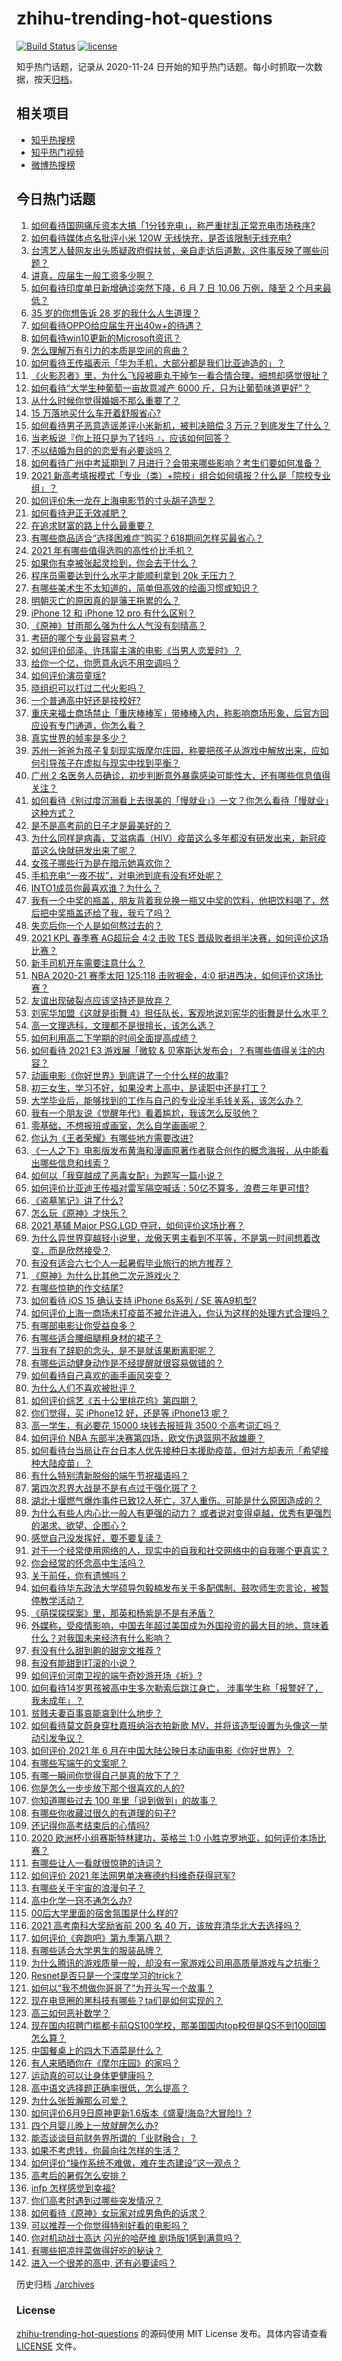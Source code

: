 # zhihu-trending-hot-questions

[![Build Status](https://github.com/justjavac/zhihu-trending-hot-questions/workflows/ci/badge.svg?branch=master)](https://github.com/justjavac/zhihu-trending-hot-questions/actions)
[![license](https://img.shields.io/github/license/justjavac/zhihu-trending-hot-questions)](https://github.com/justjavac/zhihu-trending-hot-questions/blob/master/LICENSE)

知乎热门话题，记录从 2020-11-24 日开始的知乎热门话题。每小时抓取一次数据，按天[归档](./archives)。

## 相关项目

- [知乎热搜榜](https://github.com/justjavac/zhihu-trending-top-search)
- [知乎热门视频](https://github.com/justjavac/zhihu-trending-hot-video)
- [微博热搜榜](https://github.com/justjavac/weibo-trending-hot-search)

## 今日热门话题

<!-- BEGIN -->
<!-- 最后更新时间 Mon Jun 14 2021 21:17:12 GMT+0800 (China Standard Time) -->

1. [如何看待国网痛斥资本大搞「1分钱充电」，称严重扰乱正常充电市场秩序?](https://www.zhihu.com/question/464766118)
2. [如何看待媒体点名批评小米 120W 无线快充，是否该限制无线充电?](https://www.zhihu.com/question/464750035)
3. [台湾艺人替网友出头质疑政府假扶贫，亲自走访后道歉，这件事反映了哪些问题？](https://www.zhihu.com/question/464604915)
4. [讲真，应届生一般工资多少啊？](https://www.zhihu.com/question/58570383)
5. [如何看待印度单日新增确诊突然下降，6 月 7 日 10.06 万例，降至 2
   个月来最低？](https://www.zhihu.com/question/464053148)
6. [35 岁的你想告诉 28 岁的我什么人生道理？](https://www.zhihu.com/question/345832687)
7. [如何看待OPPO给应届生开出40w+的待遇？](https://www.zhihu.com/question/420016446)
8. [如何看待win10更新的Microsoft资讯？](https://www.zhihu.com/question/464120290)
9. [怎么理解万有引力的本质是空间的弯曲？](https://www.zhihu.com/question/330796123)
10. [如何看待王传福表示「华为手机，大部分都是我们比亚迪造的」？](https://www.zhihu.com/question/464283085)
11. [《火影忍者》里，为什么飞段被鹿丸干掉乍一看合情合理，细想却感觉很扯？](https://www.zhihu.com/question/459621987)
12. [如何看待“大学生种葡萄一亩故意减产 6000
    斤，只为让葡萄味道更好”？](https://www.zhihu.com/question/464455061)
13. [从什么时候你觉得婚姻不那么重要了？](https://www.zhihu.com/question/454383382)
14. [15 万落地买什么车开着舒服省心?](https://www.zhihu.com/question/441839447)
15. [如何看待男子恶意造谣差评小米新机，被判决赔偿 3
    万元？到底发生了什么？](https://www.zhihu.com/question/464106592)
16. [当老板说『你上班只是为了钱吗 』，应该如何回答？](https://www.zhihu.com/question/459271480)
17. [不以结婚为目的的恋爱有必要谈吗？](https://www.zhihu.com/question/349668499)
18. [如何看待广州中考延期到 7
    月进行？会带来哪些影响？考生们要如何准备？](https://www.zhihu.com/question/464957932)
19. [2021
    新高考填报模式「专业（类）+院校」组合如何填报？什么是「院校专业组」？](https://www.zhihu.com/question/445687781)
20. [如何评价朱一龙在上海电影节的寸头胡子造型？](https://www.zhihu.com/question/464613394)
21. [如何看待尹正无效减肥？](https://www.zhihu.com/question/464743137)
22. [在追求财富的路上什么最重要？](https://www.zhihu.com/question/458500163)
23. [有哪些商品适合“选择困难症”购买？618期间怎样买最省心？](https://www.zhihu.com/question/464799772)
24. [2021 年有哪些值得选购的高性价比手机？](https://www.zhihu.com/question/445602881)
25. [如果你有幸被张起灵捡到，你会去干什么？](https://www.zhihu.com/question/451135363)
26. [程序员需要达到什么水平才能顺利拿到 20k 无压力？](https://www.zhihu.com/question/47597895)
27. [有哪些美术生不太知道的，简单但高效的绘画习惯或知识？](https://www.zhihu.com/question/291527457)
28. [明朝灭亡的原因真的是藩王拖累的么？](https://www.zhihu.com/question/458323327)
29. [iPhone 12 和 iPhone 12 pro 有什么区别？](https://www.zhihu.com/question/425539076)
30. [《原神》甘雨那么强为什么人气没有刻晴高？](https://www.zhihu.com/question/464391717)
31. [考研的哪个专业最容易考？](https://www.zhihu.com/question/322507815)
32. [如何评价邱泽、许玮甯主演的电影《当男人恋爱时》？](https://www.zhihu.com/question/461879258)
33. [给你一个亿，你愿意永远不用空调吗？](https://www.zhihu.com/question/461752259)
34. [如何评价演员童瑶?](https://www.zhihu.com/question/374564039)
35. [晓组织可以打过二代火影吗？](https://www.zhihu.com/question/462986796)
36. [一个普通高中好还是技校好?](https://www.zhihu.com/question/463491459)
37. [重庆来福士商场禁止「重庆棒棒军」带棒棒入内，称影响商场形象，后官方回应设有专门通道，你怎么看？](https://www.zhihu.com/question/464277644)
38. [真实世界的帧率是多少？](https://www.zhihu.com/question/463432278)
39. [苏州一爸爸为孩子复刻现实版摩尔庄园，称要把孩子从游戏中解放出来，应如何引导孩子在虚拟与现实中找到平衡？](https://www.zhihu.com/question/464491170)
40. [广州 2
    名医务人员确诊，初步判断意外暴露感染可能性大，还有哪些信息值得关注？](https://www.zhihu.com/question/464902327)
41. [如何看待《别过度沉溺看上去很美的「慢就业」》一文？你怎么看待「慢就业」这种方式？](https://www.zhihu.com/question/464448399)
42. [是不是高考前的日子才是最美好的？](https://www.zhihu.com/question/463570391)
43. [为什么同样是病毒，艾滋病毒（HIV）疫苗这么多年都没有研发出来，新冠疫苗这么快就研发出来了呢？](https://www.zhihu.com/question/464293186)
44. [女孩子哪些行为是在暗示她喜欢你？](https://www.zhihu.com/question/457449556)
45. [手机充电“一夜不拔”，对电池到底有没有坏处呢？](https://www.zhihu.com/question/351666337)
46. [INTO1成员你最喜欢谁？为什么？](https://www.zhihu.com/question/459155590)
47. [我有一个中奖的瓶盖，朋友背着我兑换一瓶又中奖的饮料，他把饮料喝了，然后把中奖瓶盖还给了我，我亏了吗？](https://www.zhihu.com/question/459981000)
48. [失恋后你一个人是如何熬过去的？](https://www.zhihu.com/question/337271526)
49. [2021 KPL 春季赛 AG超玩会 4:2 击败 TES
    晋级败者组半决赛，如何评价这场比赛？](https://www.zhihu.com/question/464861706)
50. [新手司机开车需要注意什么？](https://www.zhihu.com/question/418373990)
51. [NBA 2020-21 赛季太阳 125:118 击败掘金，4:0
    挺进西决，如何评价这场比赛？](https://www.zhihu.com/question/464894466)
52. [友谊出现破裂点应该坚持还是放弃？](https://www.zhihu.com/question/462488888)
53. [刘宪华加盟《这就是街舞
    4》担任队长，客观地说刘宪华的街舞是什么水平？](https://www.zhihu.com/question/464486529)
54. [高一文理选科，文理都不是很擅长，该怎么选？](https://www.zhihu.com/question/463506260)
55. [如何利用高二下学期的时间全面提高成绩？](https://www.zhihu.com/question/313416625)
56. [如何看待 2021 E3 游戏展「微软 &
    贝塞斯达发布会」？有哪些值得关注的内容？](https://www.zhihu.com/question/464870968)
57. [动画电影《你好世界》到底讲了一个什么样的故事?](https://www.zhihu.com/question/464262833)
58. [初三女生，学习不好，如果没考上高中，是读职中还是打工？](https://www.zhihu.com/question/458989163)
59. [大学毕业后，能够找到的工作与自己的专业没半毛钱关系，该怎么办？](https://www.zhihu.com/question/453483009)
60. [我有一个朋友说《觉醒年代》看着尴尬，我该怎么反驳他？](https://www.zhihu.com/question/451585351)
61. [零基础，不想报班或画室，怎么自学画画呢？](https://www.zhihu.com/question/22053236)
62. [你认为《王者荣耀》有哪些地方需要改进?](https://www.zhihu.com/question/458625117)
63. [《一人之下》电影版发布黄海和漫画原著作者联合创作的概念海报，从中能看出哪些信息和线索？](https://www.zhihu.com/question/464799145)
64. [如何以「我穿越成了恶毒女配」为题写一篇小说？](https://www.zhihu.com/question/434090318)
65. [如何评价比亚迪王传福对雷军隔空喊话：50亿不算多，浪费三年更可惜?](https://www.zhihu.com/question/464298292)
66. [《盗墓笔记》讲了什么?](https://www.zhihu.com/question/32090742)
67. [怎么玩《原神》才快乐？](https://www.zhihu.com/question/458800508)
68. [2021 基辅 Major PSG.LGD
    夺冠，如何评价这场比赛？](https://www.zhihu.com/question/464892135)
69. [为什么异世界穿越轻小说里，龙傲天男主看到不平等，不是第一时间想着改变，而是欣然接受？](https://www.zhihu.com/question/464353705)
70. [有没有适合六七个人一起暑假毕业旅行的地方推荐？](https://www.zhihu.com/question/460217937)
71. [《原神》为什么比其他二次元游戏火？](https://www.zhihu.com/question/463779591)
72. [有哪些惊艳的作文结尾?](https://www.zhihu.com/question/369181074)
73. [如何看待 iOS 15 确认支持 iPhone 6s系列 / SE
    等A9机型?](https://www.zhihu.com/question/463795738)
74. [如何评价上海一商场未打疫苗不被允许进入，你认为这样的处理方式合理吗？](https://www.zhihu.com/question/463818396)
75. [有哪部电影让你受益良多？](https://www.zhihu.com/question/303835412)
76. [有哪些适合腰细腿粗身材的裙子？](https://www.zhihu.com/question/451854465)
77. [当我有了辞职的念头，是不是就该果断离职呢？](https://www.zhihu.com/question/399873490)
78. [有哪些运动健身动作是不经提醒就很容易做错的？](https://www.zhihu.com/question/270921440)
79. [如何看待自己喜欢的画手画风突变？](https://www.zhihu.com/question/307511431)
80. [为什么人们不喜欢被批评？](https://www.zhihu.com/question/22987136)
81. [如何评价综艺《五十公里桃花坞》第四期？](https://www.zhihu.com/question/464676192)
82. [你们觉得，买 iPhone12 好，还是等 iPhone13
    呢？](https://www.zhihu.com/question/426253380)
83. [高一学生，有必要花 15000 块钱去报班背 3500
    个高考词汇吗？](https://www.zhihu.com/question/460422473)
84. [如何评价 NBA 东部半决赛第四场，欧文伤退篮网不敌雄鹿？](https://www.zhihu.com/question/464891369)
85. [如何看待台当局让在台日本人优先接种日本援助疫苗，但对方却表示「希望接种大陆疫苗」？](https://www.zhihu.com/question/464492676)
86. [有什么特别清新脱俗的端午节祝福语吗？](https://www.zhihu.com/question/281359595)
87. [第四次忍界大战是不是有点过于强化斑了？](https://www.zhihu.com/question/463167494)
88. [湖北十堰燃气爆炸事件已致12人死亡，37人重伤。可能是什么原因造成的？](https://www.zhihu.com/question/464751425)
89. [为什么有些人内心比一般人有更强的动力？
    或者说对变得卓越，优秀有更强烈的渴求、欲望、企图心？](https://www.zhihu.com/question/19670723)
90. [感觉自己没发挥好，要不要复读？](https://www.zhihu.com/question/464121867)
91. [对于一个经常使用网络的人，现实中的自我和社交网络中的自我哪个更真实？](https://www.zhihu.com/question/22669483)
92. [你会经常的怀念高中生活吗？](https://www.zhihu.com/question/430748904)
93. [关于前任，你有遗憾吗？](https://www.zhihu.com/question/458229866)
94. [如何看待华东政法大学硕导包毅楠发布关于多配偶制、鼓吹师生恋言论，被暂停教学活动？](https://www.zhihu.com/question/463918672)
95. [《萌探探探案》里，那英和杨紫是不是有矛盾？](https://www.zhihu.com/question/464554526)
96. [外媒称，受疫情影响，中国去年超过美国成为外国投资的最大目的地，意味着什么？对我国未来经济有什么影响？](https://www.zhihu.com/question/457880259)
97. [有没有什么甜到齁的甜宠文推荐 ?](https://www.zhihu.com/question/362988648)
98. [有没有能甜到打滚的小说？](https://www.zhihu.com/question/440275476)
99. [如何评价河南卫视的端午奇妙游开场《祈》?](https://www.zhihu.com/question/464708590)
100. [如何看待14岁男孩被高中生多次勒索后跳江身亡，
     涉事学生称「报警好了，我未成年」？](https://www.zhihu.com/question/464277122)
101. [贫贱夫妻百事哀能哀到什么地步？](https://www.zhihu.com/question/363473759)
102. [如何看待莫文蔚身穿杜嘉班纳浴衣拍新歌
     MV，并将该造型设置为头像这一举动引发争议？](https://www.zhihu.com/question/464608586)
103. [如何评价 2021 年 6
     月在中国大陆公映日本动画电影《你好世界》？](https://www.zhihu.com/question/462217412)
104. [有哪些写端午的文案呢？](https://www.zhihu.com/question/464227774)
105. [有哪一瞬间你觉得自己是真的放下了？](https://www.zhihu.com/question/462689698)
106. [你是怎么一步步放下那个很喜欢的人的?](https://www.zhihu.com/question/462214825)
107. [你知道哪些过去 100 年里「说到做到」的故事？](https://www.zhihu.com/question/464242642)
108. [有哪些你收藏过很久的有道理的句子?](https://www.zhihu.com/question/458504321)
109. [还记得你高考结束后的心情吗?](https://www.zhihu.com/question/464556915)
110. [2020 欧洲杯小组赛斯特林建功，英格兰 1:0
     小胜克罗地亚，如何评价本场比赛？](https://www.zhihu.com/question/464785707)
111. [有哪些让人一看就很惊艳的诗词？](https://www.zhihu.com/question/458249179)
112. [如何评价 2021 年法网男单决赛德约科维奇获得冠军?](https://www.zhihu.com/question/464882084)
113. [有哪些关于宇宙的浪漫句子？](https://www.zhihu.com/question/441262929)
114. [高中化学一窍不通怎么办?](https://www.zhihu.com/question/352785195)
115. [00后大学里面的宿舍氛围是什么样的?](https://www.zhihu.com/question/464374285)
116. [2021 高考南科大奖励省前 200 名 40
     万，该放弃清华北大去选择吗？](https://www.zhihu.com/question/464200988)
117. [如何评价《奔跑吧》第九季第八期？](https://www.zhihu.com/question/464526784)
118. [有哪些适合大学男生的服装品牌？](https://www.zhihu.com/question/282681681)
119. [为什么腾讯的游戏质量一般，却没有一家游戏公司用高质量游戏与之抗衡？](https://www.zhihu.com/question/437231835)
120. [Resnet是否只是一个深度学习的trick？](https://www.zhihu.com/question/459892388)
121. [如何以“我不想做你哥哥了”为开头写一个故事？](https://www.zhihu.com/question/450075897)
122. [现在电竞圈的黑科技有哪些？ta们是如何实现的？](https://www.zhihu.com/question/464083941)
123. [高三如何恶补数学？](https://www.zhihu.com/question/27285776)
124. [现在国内招聘门槛都卡前QS100学校，那美国国内top校但是QS不到100回国怎么算？](https://www.zhihu.com/question/463057342)
125. [中国餐桌上的四大下酒菜是什么？](https://www.zhihu.com/question/462205949)
126. [有人来晒晒你在《摩尔庄园》的家吗？](https://www.zhihu.com/question/463512086)
127. [运动真的可以让身体更健康吗？](https://www.zhihu.com/question/453841541)
128. [高中语文选择题正确率很低，怎么提高？](https://www.zhihu.com/question/268757871)
129. [为什么张哲瀚那么可爱？](https://www.zhihu.com/question/457147181)
130. [如何评价6月9日原神更新1.6版本《盛夏!海岛?大冒险!》?](https://www.zhihu.com/question/464000878)
131. [四个月婴儿晚上一放就醒怎么办?](https://www.zhihu.com/question/434473712)
132. [能否谈谈目前财务界所谓的「业财融合」？](https://www.zhihu.com/question/276174221)
133. [如果不考虑钱，你最向往怎样的生活？](https://www.zhihu.com/question/463878603)
134. [如何评价“操作系统不难做，难在生态建设”这一观点？](https://www.zhihu.com/question/464418369)
135. [高考后的暑假怎么安排？](https://www.zhihu.com/question/398637488)
136. [infp 怎样感觉到幸福?](https://www.zhihu.com/question/462853839)
137. [你们高考时遇到过哪些突发情况？](https://www.zhihu.com/question/284637836)
138. [如何看待《原神》女玩家对成男角色的诉求？](https://www.zhihu.com/question/464253913)
139. [可以推荐一个你觉得特别好看的电影吗？](https://www.zhihu.com/question/460500917)
140. [你对机动战士高达 闪光的哈萨维 剧场版1感到满意吗？](https://www.zhihu.com/question/464485964)
141. [有哪些把凉拌菜做得好吃的秘诀？](https://www.zhihu.com/question/327948969)
142. [进入一个很差的高中, 还有必要读吗？](https://www.zhihu.com/question/463427251)

<!-- END -->

历史归档 [./archives](./archives)

### License

[zhihu-trending-hot-questions](https://github.com/justjavac/zhihu-trending-hot-questions)
的源码使用 MIT License 发布。具体内容请查看 [LICENSE](./LICENSE) 文件。
